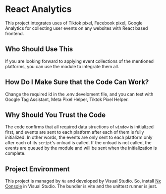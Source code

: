 # React Analytics

This project integrates uses of Tiktok pixel, Facebook pixel, Google Analytics for collecting user events on any websites with React based frontend.

## Who Should Use This 

If you are looking forward to applying event collections of the mentioned platforms, you can use the module to integrate them all.

## How Do I Make Sure that the Code Can Work?
Change the required id in the .env.develoment file, and you can test with Google Tag Assistant, Meta Pixel Helper, Tiktok Pixel Helper.

## Why Should You Trust the Code
The code confirms that all required data structions of <code>window</code> is initialized first, and events are sent to each platform after each of them is fully initialized. In other words, the events are only sent to each platform only after each of its <code>script</code>'s onload is called. If the onload is not called, the events are queued by the module and will be sent when the initialization is complete.

## Project Environment
This project is managed by <code>Nx</code> and developed by Visual Studio. So, install [Nx Console](https://marketplace.visualstudio.com/items?itemName=nrwl.angular-console) in Visual Studio.
The bundler is vite and the unittest runner is jest.
